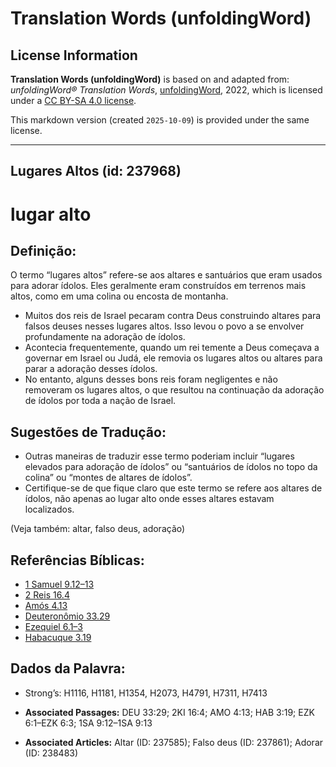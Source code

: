 # Translation Words (unfoldingWord)

## License Information

**Translation Words (unfoldingWord)** is based on and adapted from: _unfoldingWord® Translation Words_, [unfoldingWord](https://unfoldingword.org/utw), 2022, which is licensed under a [CC BY-SA 4.0 license](https://creativecommons.org/licenses/by-sa/4.0/legalcode.en).

This markdown version (created `2025-10-09`) is provided under the same license.



--------------------------------

## Lugares Altos (id: 237968)

lugar alto
==========

Definição:
----------

O termo “lugares altos” refere\-se aos altares e santuários que eram usados para adorar ídolos. Eles geralmente eram construídos em terrenos mais altos, como em uma colina ou encosta de montanha.

* Muitos dos reis de Israel pecaram contra Deus construindo altares para falsos deuses nesses lugares altos. Isso levou o povo a se envolver profundamente na adoração de ídolos.
* Acontecia frequentemente, quando um rei temente a Deus começava a governar em Israel ou Judá, ele removia os lugares altos ou altares para parar a adoração desses ídolos.
* No entanto, alguns desses bons reis foram negligentes e não removeram os lugares altos, o que resultou na continuação da adoração de ídolos por toda a nação de Israel.

Sugestões de Tradução:
----------------------

* Outras maneiras de traduzir esse termo poderiam incluir “lugares elevados para adoração de ídolos” ou “santuários de ídolos no topo da colina” ou “montes de altares de ídolos”.
* Certifique\-se de que fique claro que este termo se refere aos altares de ídolos, não apenas ao lugar alto onde esses altares estavam localizados.

(Veja também: altar, falso deus, adoração)

Referências Bíblicas:
---------------------

* [1 Samuel 9\.12–13](https://ref.ly/1Sam9:12-1Sam9:13)
* [2 Reis 16\.4](https://ref.ly/2Kgs16:4)
* [Amós 4\.13](https://ref.ly/Amos4:13)
* [Deuteronômio 33\.29](https://ref.ly/Deut33:29)
* [Ezequiel 6\.1–3](https://ref.ly/Ezek6:1-Ezek6:3)
* [Habacuque 3\.19](https://ref.ly/Hab3:19)

Dados da Palavra:
-----------------

* Strong’s: H1116, H1181, H1354, H2073, H4791, H7311, H7413

* **Associated Passages:** DEU 33:29; 2KI 16:4; AMO 4:13; HAB 3:19; EZK 6:1–EZK 6:3; 1SA 9:12–1SA 9:13
* **Associated Articles:** Altar (ID: 237585); Falso deus (ID: 237861); Adorar (ID: 238483)

